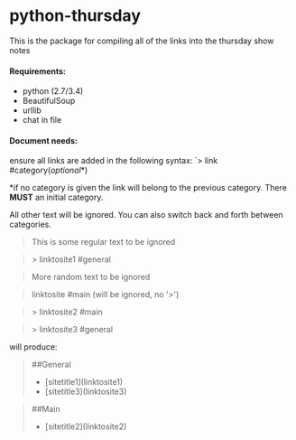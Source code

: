 # python-thursday
This is the package for compiling all of the links into the thursday show notes

#### Requirements:
* python (2.7/3.4)
* BeautifulSoup
* urllib
* chat in file

#### Document needs:
ensure all links are added in the following syntax:
`> link #category(*optional*\*)

\*if no category is given the link will belong to the previous category. There **MUST** an initial category.

All other text will be ignored. You can also switch back and forth between categories.

> This is some regular text to be ignored

> \> linktosite1 #general 

> More random text to be ignored

> linktosite #main (will be ignored, no '>')

> \> linktosite2 #main

> \> linktosite3 #general

will produce:

> ##General
>* [sitetitle1]\(linktosite1\)
>* [sitetitle3]\(linktosite3\)

> ##Main
>* [sitetitle2]\(linktosite2\)
